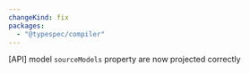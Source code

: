 ```yaml
---
changeKind: fix
packages:
  - "@typespec/compiler"
---
```


[API] model `sourceModels` property are now projected correctly
